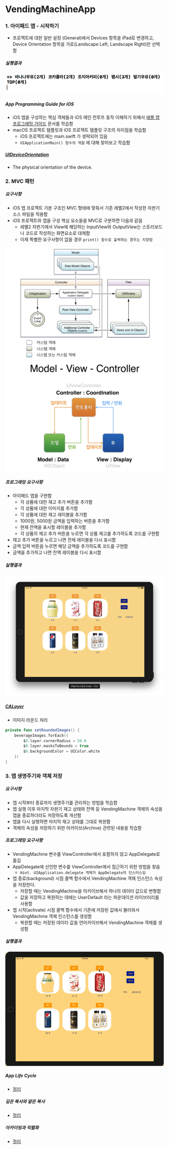 # VendingMachineApp

### 1. 아이패드 앱 - 시작하기
* 프로젝트에 대한 일반 설정 (General)에서 Devices 항목을 iPad로 변경하고, Device Orientation 항목을 가로(Landscape Left, Landscape Right)만 선택함

##### 실행결과 

<img src="./images/vendingmachineapp-result-1.png"></img>

##### App Programming Guide for iOS
* iOS 앱을 구성하는 핵심 객체들과 iOS 메인 런루프 동작 이해하기 위해서 [애플 앱 프로그래밍 가이드](https://developer.apple.com/library/content/documentation/iPhone/Conceptual/iPhoneOSProgrammingGuide/Introduction/Introduction.html#//apple_ref/doc/uid/TP40007072) 문서를 학습함
* macOS 프로젝트 템플릿과 iOS 프로젝트 템플릿 구조의 차이점을 학습함
    * iOS 프로젝트에는 main.swift 가 생략되어 있음
    * `UIApplicationMain() 함수의 역할` 에 대해 찾아보고 학습함

##### [UIDeviceOrientation](https://developer.apple.com/documentation/uikit/uideviceorientation)
* The physical orientation of the device.

### 2. MVC 패턴

##### 요구사항
* iOS 앱 프로젝트 기본 구조인 MVC 형태에 맞춰서 기존 레벨2에서 작성한 자판기 소스 파일을 적용함
* iOS 프로젝트와 앱을 구성 핵심 요소들을 MVC로 구분하면 다음과 같음
    * 레벨2 자판기에서 View에 해당하는 InputView와 OutputView는 스토리보드나 코드로 작성하는 화면요소로 대체함
    * 이제 특별한 요구사항이 없을 경우 `print() 함수로 출력하는 경우는 지양함`

<img src="./images/vendingapp-app-MVC.png" src="45%"></img>
<img src="./images/vendingapp-MVC.png" src="45%"></img>

##### 프로그래밍 요구사항
* 아이패드 앱을 구현함
    * 각 상품에 대한 재고 추가 버튼을 추가함
    * 각 상품에 대한 이미지를 추가함
    * 각 상품에 대한 재고 레이블을 추가함
    * 1000원, 5000원 금액을 입력하는 버튼을 추가함
    * 현재 잔액을 표시할 레이블을 추가함
    * 각 상품의 재고 추가 버튼을 누르면 각 상품 재고를 추가하도록 코드를 구현함
* 재고 추가 버튼을 누르고 나면 전체 레이블을 다시 표시함
* 금액 입력 버튼을 누르면 해당 금액을 추가하도록 코드를 구현함
* 금액을 추가하고 나면 잔액 레이블을 다시 표시함

##### 실행결과

<img src="./images/vendingmachineapp-result-2.png"></img>

##### [CALayer](https://developer.apple.com/documentation/quartzcore/calayer)
* 이미지 라운드 처리

```swift
private func setRoundedImages() {
    beverageImages.forEach({
        $0.layer.cornerRadius = 50.0
        $0.layer.masksToBounds = true
        $0.backgroundColor = UIColor.white
    })
}
```

### 3. 앱 생명주기와 객체 저장

##### 요구사항
* 앱 시작부터 종료까지 생명주기를 관리하는 방법을 학습함
* 앱 실행 이후 마지막 자판기 재고 상태와 잔액 등 VendingMachine 객체의 속성을 앱을 종료하더라도 저장하도록 개선함
* 앱을 다시 실행하면 마지막 재고 상태를 그대로 복원함
* 객체의 속성을 저장하기 위한 아카이브(Archive) 관련된 내용을 학습함

##### 프로그래밍 요구사항
* VendingMachine 변수를 ViewController에서 포함하지 않고 AppDelegate로 옮김
* AppDelegate에 선언한 변수를 ViewController에서 접근하기 위한 방법을 찾음
    * `Hint. UIApplication.delegate 객체가 AppDelegate의 인스터스임`
* 앱 종료(background) 시점 콜백 함수에서 VendingMachine 객체 인스턴스 속성을 저장한다.
    * 저장할 때는 VendingMachine을 아카이브해서 하나의 데이터 값으로 변형함
    * 값을 저장하고 복원하는 데에는 UserDefault 라는 파운데이션 라이브러리를 사용함
* 앱 시작(activate) 시점 콜백 함수에서 기존에 저장된 값에서 불러와서 VendingMachine 객체 인스턴스를 생성함
    * 복원할 때는 저장된 데이터 값을 언아카이브해서 VendingMachine 객체를 생성함

##### 실행결과
<img src="./images/vendingmachineapp-result-3.gif"></img>

##### App Life Cycle
* [정리](https://wiki.yuaming.com/ios/ios-programming.html) 

##### 깊은 복사와 얕은 복사
* [정리](https://wiki.yuaming.com/ios/shallow-deep-copy.html) 

##### 아카이빙과 직렬화
* [정리](https://wiki.yuaming.com/ios/archives-serialization.html) 